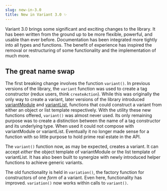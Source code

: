 ```yaml
---
slug: new-in-3.0
title: New in Variant 3.0 ✨
---
```


Variant 3.0 brings some significant and exciting changes to the library. It has been written from the ground up to be more flexible, powerful, and usable than ever before. Documentation has been integrated more tightly into all types and functions. The benefit of experience has inspired the removal or restructuring of some functionality and the implementation of much more.

## The great name swap

The first breaking change involves the function `variant()`. In previous versions of the library, the `variant` function was used to create a tag constructor (redux users, think `createAction`). While this was originally the only way to create a variant, later versions of the library introduced [variantModule](api#variantModule) and [variantList](api#variantList), functions that could construct a variant from either an object or list template respectively. With the utility these new functions offered, `variant()` was almost never used. Its only remaining purpose was to create a distinction between the name of a tag constructor and its underlying type. When used it could not compose with variantModule or variantList. Eventually it no longer made sense for a function with so little purpose to hold prime real estate in the API.

The `variant()` function now, as may be expected, creates a variant. It can accept *either* the object template of variantModule or the list template of variantList. It has also been built to synergize with newly introduced helper functions to achieve generic variants.

The old functionality is held in `variation()`, the factory function for constructors of one *form* of a variant. Even here, functionality has improved. `variation()` now works within calls to `variant()`. 